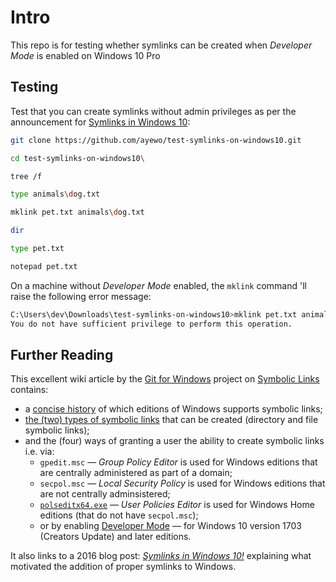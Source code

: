 # Intro
This repo is for testing whether symlinks can be created when _Developer Mode_ is enabled on Windows 10 Pro

## Testing
Test that you can create symlinks without admin privileges as per the announcement for [Symlinks in Windows 10](https://blogs.windows.com/windowsdeveloper/2016/12/02/symlinks-windows-10/):
```bash
git clone https://github.com/ayewo/test-symlinks-on-windows10.git

cd test-symlinks-on-windows10\

tree /f

type animals\dog.txt

mklink pet.txt animals\dog.txt

dir

type pet.txt

notepad pet.txt
```

On a machine without _Developer Mode_ enabled, the `mklink` command 'll raise the following error message:
```bash
C:\Users\dev\Downloads\test-symlinks-on-windows10>mklink pet.txt animals\dog.txt
You do not have sufficient privilege to perform this operation.
```

## Further Reading
This excellent wiki article by the [Git for Windows](gitforwindows.org/) project on [Symbolic Links](https://github.com/git-for-windows/git/wiki/Symbolic-Links) contains:
* a [concise history](https://github.com/git-for-windows/git/wiki/Symbolic-Links#background) of which editions of Windows supports symbolic links;
* [the (two) types of symbolic links](https://github.com/git-for-windows/git/wiki/Symbolic-Links#creating-symbolic-links) that can be created (directory and file symbolic links);
* and the (four) ways of granting a user the ability to create symbolic links i.e. via:
  * `gpedit.msc` — _Group Policy Editor_ is used for Windows editions that are centrally administered as part of a domain; 
  * `secpol.msc` — _Local Security Policy_ is used for Windows editions that are not centrally adminsistered;
  * [`polseditx64.exe`](https://www.southsoftware.com/polsedit.html) — _User Policies Editor_ is used for Windows Home editions (that do not have `secpol.msc`);
  * or by enabling [Developer Mode](https://learn.microsoft.com/en-us/windows/apps/get-started/enable-your-device-for-development) — for Windows 10 version 1703 (Creators Update) and later editions.

It also links to a 2016 blog post: *[Symlinks in Windows 10!](https://blogs.windows.com/windowsdeveloper/2016/12/02/symlinks-windows-10/)* explaining what motivated the addition of proper symlinks to Windows.
